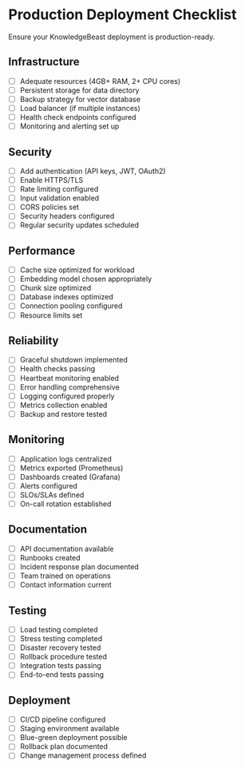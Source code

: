 # Production Deployment Checklist

Ensure your KnowledgeBeast deployment is production-ready.

## Infrastructure

- [ ] Adequate resources (4GB+ RAM, 2+ CPU cores)
- [ ] Persistent storage for data directory
- [ ] Backup strategy for vector database
- [ ] Load balancer (if multiple instances)
- [ ] Health check endpoints configured
- [ ] Monitoring and alerting set up

## Security

- [ ] Add authentication (API keys, JWT, OAuth2)
- [ ] Enable HTTPS/TLS
- [ ] Rate limiting configured
- [ ] Input validation enabled
- [ ] CORS policies set
- [ ] Security headers configured
- [ ] Regular security updates scheduled

## Performance

- [ ] Cache size optimized for workload
- [ ] Embedding model chosen appropriately
- [ ] Chunk size optimized
- [ ] Database indexes optimized
- [ ] Connection pooling configured
- [ ] Resource limits set

## Reliability

- [ ] Graceful shutdown implemented
- [ ] Health checks passing
- [ ] Heartbeat monitoring enabled
- [ ] Error handling comprehensive
- [ ] Logging configured properly
- [ ] Metrics collection enabled
- [ ] Backup and restore tested

## Monitoring

- [ ] Application logs centralized
- [ ] Metrics exported (Prometheus)
- [ ] Dashboards created (Grafana)
- [ ] Alerts configured
- [ ] SLOs/SLAs defined
- [ ] On-call rotation established

## Documentation

- [ ] API documentation available
- [ ] Runbooks created
- [ ] Incident response plan documented
- [ ] Team trained on operations
- [ ] Contact information current

## Testing

- [ ] Load testing completed
- [ ] Stress testing completed
- [ ] Disaster recovery tested
- [ ] Rollback procedure tested
- [ ] Integration tests passing
- [ ] End-to-end tests passing

## Deployment

- [ ] CI/CD pipeline configured
- [ ] Staging environment available
- [ ] Blue-green deployment possible
- [ ] Rollback plan documented
- [ ] Change management process defined
